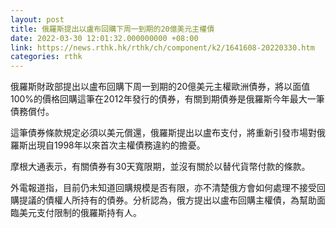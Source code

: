 ```yaml
---
layout: post
title: 俄羅斯提出以盧布回購下周一到期的20億美元主權債
date: 2022-03-30 12:01:32.000000000 +08:00
link: https://news.rthk.hk/rthk/ch/component/k2/1641608-20220330.htm
categories: rthk
---
```


俄羅斯財政部提出以盧布回購下周一到期的20億美元主權歐洲債券，將以面值100%的價格回購這筆在2012年發行的債券，有關到期債券是俄羅斯今年最大一筆債務償付。

這筆債券條款規定必須以美元償還，俄羅斯提出以盧布支付，將重新引發市場對俄羅斯出現自1998年以來首次主權債務違約的擔憂。

摩根大通表示，有關債券有30天寬限期，並沒有關於以替代貨幣付款的條款。

外電報道指，目前仍未知道回購規模是否有限，亦不清楚俄方會如何處理不接受回購提議的債權人所持有的債券。分析認為，俄方提出以盧布回購主權債，為幫助面臨美元支付限制的俄羅斯持有人。

